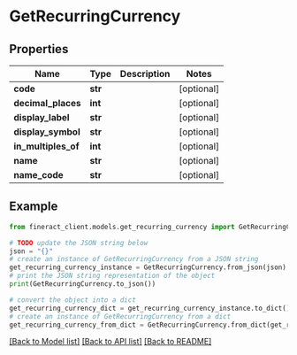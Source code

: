 # GetRecurringCurrency


## Properties

Name | Type | Description | Notes
------------ | ------------- | ------------- | -------------
**code** | **str** |  | [optional] 
**decimal_places** | **int** |  | [optional] 
**display_label** | **str** |  | [optional] 
**display_symbol** | **str** |  | [optional] 
**in_multiples_of** | **int** |  | [optional] 
**name** | **str** |  | [optional] 
**name_code** | **str** |  | [optional] 

## Example

```python
from fineract_client.models.get_recurring_currency import GetRecurringCurrency

# TODO update the JSON string below
json = "{}"
# create an instance of GetRecurringCurrency from a JSON string
get_recurring_currency_instance = GetRecurringCurrency.from_json(json)
# print the JSON string representation of the object
print(GetRecurringCurrency.to_json())

# convert the object into a dict
get_recurring_currency_dict = get_recurring_currency_instance.to_dict()
# create an instance of GetRecurringCurrency from a dict
get_recurring_currency_from_dict = GetRecurringCurrency.from_dict(get_recurring_currency_dict)
```
[[Back to Model list]](../README.md#documentation-for-models) [[Back to API list]](../README.md#documentation-for-api-endpoints) [[Back to README]](../README.md)



